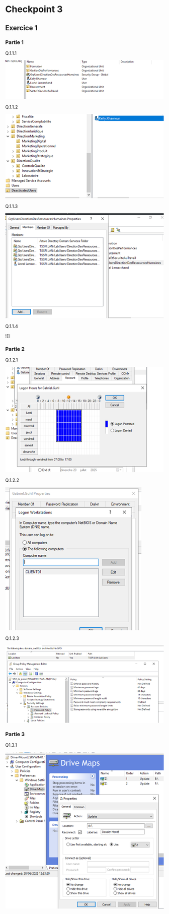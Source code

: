 # Checkpoint 3


## Exercice 1

### Partie 1

Q.1.1.1

![image lionel](Ressources/lionel.lemarchand.png)

Q.1.1.2

![kelly](Ressources/kelly.png)

Q.1.1.3

![grp_ressource_humaine](Ressources/grp_ressource_humaine.png)

Q.1.1.4

![]


### Partie 2

Q.1.2.1

![gabriel](Ressources/gabriel_ghul.png)

Q.1.2.2

![gabriel_logon](Ressources/gabriel_computeur.png)

Q.1.2.3

![mot_de_passe](Ressources/mot_de_passe.png)

### Partie 3

Q1.3.1

![drive_mount](Ressources/drive_mount.png)


